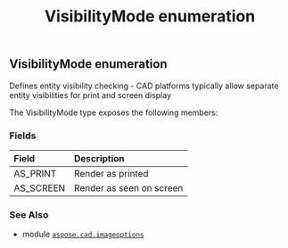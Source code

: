 ﻿---
title: VisibilityMode enumeration
second_title: Aspose.CAD for Python via .NET API References
description: 
type: docs
weight: 560
url: /python-net/aspose.cad.imageoptions/visibilitymode/
is_root: false
---

## VisibilityMode enumeration

Defines entity visibility checking - CAD platforms typically allow separate entity visibilities for print and screen display



The VisibilityMode type exposes the following members:

### Fields
| Field | Description |
| :- | :- |
| AS_PRINT | Render as printed |
| AS_SCREEN | Render as seen on screen |



### See Also
* module [`aspose.cad.imageoptions`](..)
